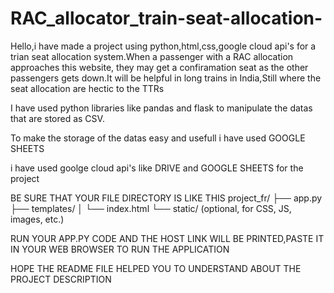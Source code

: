 # RAC_allocator_train-seat-allocation-
Hello,i have made a project using python,html,css,google  cloud api's for a trian seat allocation system.When a passenger with a RAC allocation approaches this website, they may get a confiramation seat as the other passengers gets down.It will be helpful in long trains in India,Still where the seat allocation are hectic to the TTRs

I have used python libraries like pandas and flask to manipulate the datas that are stored as CSV.

To make the storage of the datas easy and usefull i have used GOOGLE SHEETS 

i have used goolge cloud api's like DRIVE and GOOGLE SHEETS for the project

BE SURE THAT YOUR FILE DIRECTORY IS LIKE THIS
project_fr/
├── app.py
├── templates/
│   └── index.html
└── static/ (optional, for CSS, JS, images, etc.)

RUN YOUR APP.PY CODE AND THE HOST LINK WILL BE PRINTED,PASTE IT IN YOUR WEB BROWSER TO RUN THE APPLICATION

HOPE THE README FILE HELPED YOU TO UNDERSTAND ABOUT THE PROJECT DESCRIPTION
